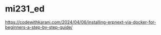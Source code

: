# mi231_ed
https://codewithkarani.com/2024/04/06/installing-erpnext-via-docker-for-beginners-a-step-by-step-guide/
